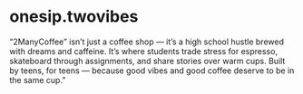 # onesip.twovibes
“2ManyCoffee” isn’t just a coffee shop — it’s a high school hustle brewed with dreams and caffeine. It’s where students trade stress for espresso, skateboard through assignments, and share stories over warm cups. Built by teens, for teens — because good vibes and good coffee deserve to be in the same cup.”
